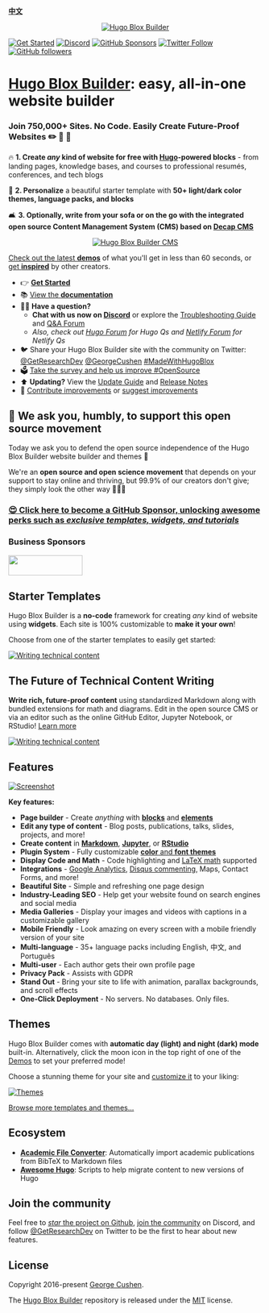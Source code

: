 [**中文**](./README.zh.md)

<p align="center"><a href="https://hugoblox.com/templates/" target="_blank" rel="noopener"><img src="./.github/media/sharing.png" alt="Hugo Blox Builder"></a></p>

[![Get Started](https://img.shields.io/badge/-Get%20started-ff4655?style=for-the-badge)](https://hugoblox.com/templates/)
[![Discord](https://img.shields.io/discord/722225264733716590?style=for-the-badge)](https://discord.com/channels/722225264733716590/742892432458252370/742895548159492138)
[![GitHub Sponsors](https://img.shields.io/github/sponsors/gcushen?label=%E2%9D%A4%EF%B8%8F%20sponsor&style=for-the-badge)](https://github.com/sponsors/gcushen)
[![Twitter Follow](https://img.shields.io/twitter/follow/GetResearchDev?label=Follow%20on%20Twitter&style=for-the-badge)](https://twitter.com/GetResearchDev)
[![GitHub followers](https://img.shields.io/github/followers/gcushen?label=Follow%20on%20GH&style=for-the-badge)](https://github.com/gcushen)

# [Hugo Blox Builder](https://hugoblox.com): easy, all-in-one website builder

### Join 750,000+ Sites. No Code. Easily Create Future-Proof Websites ✏️ 📰 🚀

🔥 **1. Create _any_ kind of website for free with [Hugo](https://github.com/gohugoio/hugo)-powered blocks** - from landing pages, knowledge bases, and courses to professional resumés, conferences, and tech blogs

🎨 **2. Personalize** a beautiful starter template with **50+ light/dark color themes, language packs, and blocks**

🛋 **3. Optionally, write from your sofa or on the go with the integrated open source Content Management System (CMS) based on [Decap CMS](https://docs.hugoblox.com/getting-started/cms/decap/)**

<p style="text-align: center"><a href="https://hugoblox.com/templates/" target="_blank" rel="noopener"><img src="./.github/media/write-from-phone.gif" alt="Hugo Blox Builder CMS"></a></p>

[Check out the latest **demos**](https://hugoblox.com/templates/) of what you'll get in less than 60 seconds, or [get **inspired**](https://hugoblox.com/creators/) by other creators.

- 👉 [**Get Started**](https://hugoblox.com/templates/)
- 📚 [View the **documentation**](https://docs.hugoblox.com/)
- 🙋‍♀️ **Have a question?**
  - **Chat with us now on [Discord](https://discord.gg/z8wNYzb)** or explore the [Troubleshooting Guide](https://docs.hugoblox.com/reference/troubleshooting/) and [Q&A Forum](https://github.com/HugoBlox/hugo-blox-builder/discussions)
  - _Also, check out [Hugo Forum](https://discourse.gohugo.io) for Hugo Qs and [Netlify Forum](https://answers.netlify.com/) for Netlify Qs_
- 🐦 Share your Hugo Blox Builder site with the community on Twitter: [@GetResearchDev](https://twitter.com/GetResearchDev) [@GeorgeCushen](https://twitter.com/GeorgeCushen) [#MadeWithHugoBlox](https://twitter.com/search?q=%23MadeWithHugoBlox&src=typed_query)
- 🗳 [Take the survey and help us improve #OpenSource](https://forms.gle/NioD9VhUg7PNmdCAA)
- ⬆️ **Updating?** View the [Update Guide](https://docs.hugoblox.com/reference/update/) and [Release Notes](https://github.com/HugoBlox/hugo-blox-builder/releases)
- 🚀 [Contribute improvements](CONTRIBUTING.md) or [suggest improvements](https://github.com/HugoBlox/hugo-blox-builder/issues)

## 💙 We ask you, humbly, to support this open source movement

Today we ask you to defend the open source independence of the Hugo Blox Builder website builder and themes 🐧

We're an **open source and open science movement** that depends on your support to stay online and thriving, but 99.9% of our creators don't give; they simply look the other way 🤦🏻‍♀️

### [😍️ Click here to become a GitHub Sponsor, unlocking awesome perks such as _exclusive templates, widgets, and tutorials_](https://github.com/sponsors/gcushen)

### Business Sponsors

<div style="display: grid; column-gap: 50px; grid-template-columns: repeat(3, 1fr);">
  <div style="display: flex; align-items: center;">
    <a href="https://www.netlify.com/" target="_blank"><img src=".github/media/sponsors/netlify.svg" alt="" height="40" width="147" style="display: inline-block;"></a>
  </div>
  <div>
    <a href="https://github.com/sponsors/gcushen"><img src=".github/media/sponsors/your-logo-here.png" alt="" style="display: inline-block;"></a>
  </div>
</div>

## Starter Templates

Hugo Blox Builder is a **no-code** framework for creating _any_ kind of website using **widgets**. Each site is 100% customizable to **make it your own**!

Choose from one of the starter templates to easily get started:

[![Writing technical content](./.github/media/starters.webp)](https://hugoblox.com/templates/)

## The Future of Technical Content Writing

**Write rich, future-proof content** using standardized Markdown along with bundled extensions for math and diagrams. Edit in the open source CMS or via an editor such as the online GitHub Editor, Jupyter Notebook, or RStudio! [Learn more](https://docs.hugoblox.com/reference/markdown/)

[![Writing technical content](https://hugoblox.com/uploads/readmes/writing-technical-content.gif)](https://academic-demo.netlify.app/post/writing-technical-content/)

## Features

[![Screenshot](./.github/media/academic.png)](https://hugoblox.com/templates/)

**Key features:**

- **Page builder** - Create _anything_ with [**blocks**](https://docs.hugoblox.com/getting-started/page-builder/) and [**elements**](https://docs.hugoblox.com/reference/markdown/)
- **Edit any type of content** - Blog posts, publications, talks, slides, projects, and more!
- **Create content** in [**Markdown**](https://docs.hugoblox.com/reference/markdown/), [**Jupyter**](https://docs.hugoblox.com/getting-started/cms/), or [**RStudio**](https://docs.hugoblox.com/getting-started/cms/rstudio/)
- **Plugin System** - Fully customizable [**color** and **font themes**](https://docs.hugoblox.com/getting-started/customize/#appearance)
- **Display Code and Math** - Code highlighting and [LaTeX math](https://docs.hugoblox.com/reference/markdown/#math) supported
- **Integrations** - [Google Analytics](https://analytics.google.com), [Disqus commenting](https://disqus.com), Maps, Contact Forms, and more!
- **Beautiful Site** - Simple and refreshing one page design
- **Industry-Leading SEO** - Help get your website found on search engines and social media
- **Media Galleries** - Display your images and videos with captions in a customizable gallery
- **Mobile Friendly** - Look amazing on every screen with a mobile friendly version of your site
- **Multi-language** - 35+ language packs including English, 中文, and Português
- **Multi-user** - Each author gets their own profile page
- **Privacy Pack** - Assists with GDPR
- **Stand Out** - Bring your site to life with animation, parallax backgrounds, and scroll effects
- **One-Click Deployment** - No servers. No databases. Only files.

## Themes

Hugo Blox Builder comes with **automatic day (light) and night (dark) mode** built-in. Alternatively, click the moon icon in the top right of one of the [Demos](https://hugoblox.com/templates/) to set your preferred mode!

Choose a stunning theme for your site and [customize it](https://docs.hugoblox.com/getting-started/customize/#custom-theme) to your liking:

[![Themes](./.github/media/themes.png)](https://hugoblox.com/templates/)

[Browse more templates and themes...](https://hugoblox.com/templates/)

## Ecosystem

- [**Academic File Converter**](https://github.com/GetRD/academic-file-converter): Automatically import academic publications from BibTeX to Markdown files
- [**Awesome Hugo**](https://github.com/HugoBlox/awesome-hugo): Scripts to help migrate content to new versions of Hugo

## Join the community

Feel free to [_star_ the project on Github](https://github.com/HugoBlox/hugo-blox-builder), [join the community](https://discord.gg/z8wNYzb) on Discord, and follow [@GetResearchDev](https://twitter.com/GetResearchDev) on Twitter to be the first to hear about new features.

## License

Copyright 2016-present [George Cushen](https://georgecushen.com).

The [Hugo Blox Builder](https://github.com/HugoBlox/hugo-blox-builder/) repository is released under the [MIT](https://github.com/HugoBlox/hugo-blox-builder/blob/main/LICENSE.md) license.
